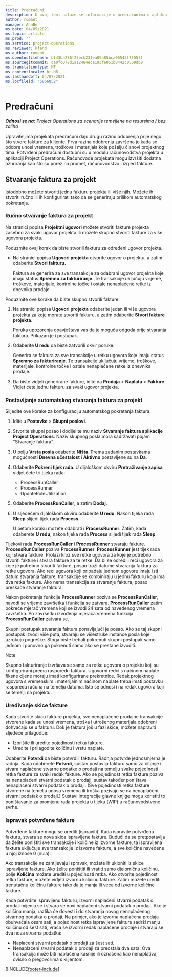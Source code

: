 ```yaml
---
title: Predračuni
description: U ovoj temi nalaze se informacije o predračunima u aplikaciji Project Operations.
author: rumant
manager: AnnBe
ms.date: 04/05/2021
ms.topic: article
ms.prod: ''
ms.service: project-operations
ms.reviewer: kfend
ms.author: rumant
ms.openlocfilehash: b143ba286f25ecb23fea09a85bca06543f7f55ff
ms.sourcegitcommit: ca0fc078d1a12484eca193fe051b8442c0559db8
ms.translationtype: HT
ms.contentlocale: hr-HR
ms.lasthandoff: 04/07/2021
ms.locfileid: "5866852"
---
```

# <a name="proforma-invoices"></a>Predračuni

_**Odnosi se na:** Project Operations za scenarije temeljene na resursima / bez zaliha_

Upraviteljima projekata predračuni daju drugu razinu odobrenja prije nego što stvore fakture za klijente. Prva razina odobrenja završena je kada se odobre unosi vremena, troškova i materijala koje pošalju članovi projektnog tima. Potvrđeni predračuni dostupni su u modulu računovodstva projekta u aplikaciji Project Operations. Računovođe projekata mogu izvršiti dodatna ažuriranja kao što su porez na promet, računovodstvo i izgled fakture.


## <a name="creating-project-invoices"></a>Stvaranje faktura za projekt

Istodobno možete stvoriti jednu fakturu projekta ili više njih. Možete ih stvoriti ručno ili ih konfigurirati tako da se generiraju prilikom automatskog pokretanja.

### <a name="manually-create-project-invoices"></a>Ručno stvaranje faktura za projekt 

Na stranici popisa **Projektni ugovori** možete stvoriti fakture projekta zasebno za svaki ugovor projekta ili možete skupno stvoriti fakture za više ugovora projekta.

Poduzmite ovaj korak da biste stvorili fakturu za određeni ugovor projekta.

- Na stranici popisa **Ugovori projekta** otvorite ugovor o projektu, a zatim odaberite **Stvori fakturu.**

    Faktura se generira za sve transakcije za odabrani ugovor projekta koje imaju status **Spremno za fakturiranje**. Te transakcije uključuju vrijeme, troškove, materijale, kontrolne točke i ostale nenaplaćene retke iz dnevnika prodaje.

Poduzmite ove korake da biste skupno stvorili fakture.

1. Na stranici popisa **Ugovori projekta** odaberite jedan ili više ugovora projekta za koje morate stvoriti fakturu, a zatim odaberite **Stvori fakture projekta**.

    Poruka upozorenja obavještava vas da je moguća odgoda prije stvaranja faktura. Prikazan je i postupak.

2. Odaberite **U redu** da biste zatvorili okvir poruke.

    Generira se faktura za sve transakcije u retku ugovora koje imaju status **Spremno za fakturiranje**. Te transakcije uključuju vrijeme, troškove, materijale, kontrolne točke i ostale nenaplaćene retke iz dnevnika prodaje.

3. Da biste vidjeli generirane fakture, idite na **Prodaja** \> **Naplata** \> **Fakture**. Vidjet ćete jednu fakturu za svaki ugovor projekta.

### <a name="set-up-automated-creation-of-project-invoices"></a>Postavljanje automatskog stvaranja faktura za projekt 

Slijedite ove korake za konfiguraciju automatskog pokretanja faktura.

1. Idite u **Postavke** \> **Skupni poslovi**.
2. Stvorite skupni posao i dodijelite mu naziv **Stvaranje faktura aplikacije Project Operations**. Naziv skupnog posla mora sadržavati pojam "Stvaranje faktura".
3. U polju **Vrsta posla** odaberite **Ništa**. Prema zadanim postavkama mogućnosti **Dnevna učestalost** i **Aktivno** postavljene su na **Da**.
4. Odaberite **Pokreni tijek rada**. U dijaloškom okviru **Pretraživanje zapisa** vidjet ćete tri tijeka rada:

    - ProcessRunCaller
    - ProcessRunner
    - UpdateRoleUtilization

5. Odaberite **ProcessRunCaller**, a zatim **Dodaj**.
6. U sljedećem dijaloškom okviru odaberite **U redu**. Nakon tijeka rada **Sleep** slijedi tijek rada **Process**.

    U petom koraku možete odabrati i **ProcessRunner**. Zatim, kada odaberete **U redu**, nakon tijeka rada **Process** slijedi tijek rada **Sleep**.

Tijekovi rada **ProcessRunCaller** i **ProcessRunner** stvaraju fakture. **ProcessRunCaller** poziva **ProcessRunner**. **ProcessRunner** jest tijek rada koji stvara fakture. Prolazi kroz sve retke ugovora za koje je potrebno stvoriti fakture i stvara fakture za te retke. Da bi se odredili reci ugovora za koje je potrebno stvoriti fakture, posao traži datume stvaranja faktura za retke ugovora. Ako reci ugovora koji pripadaju jednom ugovoru imaju isti datum stvaranja fakture, transakcije se kombiniraju u jednu fakturu koja ima dva retka fakture. Ako nema transakcija za stvaranje faktura, posao preskače stvaranje faktura.

Nakon pokretanja funkcije **ProcessRunner** poziva se **ProcessRunCaller**, navodi se vrijeme završetka i funkcija se zatvara. **ProcessRunCaller** zatim pokreće mjerač vremena koji se izvodi 24 sata od navedenog vremena završetka. Po završetku izvođenja mjerača vremena funkcija **ProcessRunCaller** zatvara se.

Skupni postupak stvaranja faktura ponavljajući je posao. Ako se taj skupni postupak izvodi više puta, stvaraju se višestruke instance posla koje uzrokuju pogreške. Stoga biste trebali pokrenuti skupni postupak samo jednom i ponovno ga pokrenuti samo ako se prestane izvoditi.

> [!NOTE]
> Skupno fakturiranje izvršava se samo za retke ugovora o projektu koji su konfigurirani prema rasporedu faktura. Ugovorni redci s načinom naplate fiksne cijene moraju imati konfigurirane prekretnice. Redak projektnog ugovora s vremenskim i materijalnim načinom naplate treba imati postavku rasporeda računa na temelju datuma. Isto se odnosi i na redak ugovora koji se temelji na projektu.      
 
### <a name="edit-a-draft-invoice"></a>Uređivanje skice fakture

Kada stvorite skicu fakture projekta, sve nenaplaćene prodajne transakcije stvorene kada su unosi vremena, troška i utrošenog materijala odobreni dohvaćaju se u fakturu. Dok je faktura još u fazi skice, možete napraviti sljedeće prilagodbe:

- Izbrišite ili uredite pojedinosti retka fakture.
- Uredite i prilagodite količinu i vrstu naplate.

Odaberite **Potvrdi** da biste potvrdili fakturu. Radnja potvrde jednosmjerna je radnja. Kada odaberete **Potvrdi**, sustav postavlja fakturu samo za čitanje i stvara naplaćene stvarne podatke o prodaji na temelju svake pojedinosti retka fakture za svaki redak fakture. Ako se pojedinost retka fakture poziva na nenaplaćeni stvarni podatak o prodaji, sustav također poništava nenaplaćeni stvarni podatak o prodaji. (Sve pojedinosti retka fakture stvorene na temelju unosa vremena ili troška pozivaju se na nenaplaćeni stvarni podatak o prodaji.) Sustavi integracije glavne knjige mogu koristiti to poništavanje za promjenu rada projekta u tijeku (WIP) u računovodstvene svrhe.

### <a name="correct-a-confirmed-invoice"></a>Ispravak potvrđene fakture

Potvrđene fakture mogu se urediti (ispraviti). Kada ispravite potvrđenu fakturu, stvara se nova skica ispravljene fakture. Budući da se pretpostavlja da želite poništiti sve transakcije i količine iz izvorne fakture, ta ispravljena faktura uključuje sve transakcije iz izvorne fakture, a sve količine navedene u njoj iznose 0 (nula).

Ako transakcije ne zahtijevaju ispravak, možete ih ukloniti iz skice ispravljene fakture. Ako želite poništiti ili vratiti samo djelomičnu količinu, polje **Količina** možete urediti u pojedinosti retka. Ako otvorite pojedinost retka fakture, možete vidjeti izvornu količinu fakture. Zatim možete urediti trenutačnu količinu fakture tako da je manja ili veća od izvorne količine fakture.

Kada potvrdite ispravljenu fakturu, izvorni naplaćeni stvarni podatak o prodaji mijenja se i stvara se novi naplaćeni stvarni podatak o prodaji. Ako je količina manja, razlika će dovesti i do stvaranja novog nenaplaćenog stvarnog podatka o prodaji. Na primjer, ako je izvorna naplaćena prodaja obuhvaćala osam sati, a pojedinost retka ispravljene fakture sadrži manju količinu od šest sati, vraća se izvorni redak naplaćene prodaje i stvaraju se dva nova stvarna podatka:

- Naplaćeni stvarni podatak o prodaji za šest sati.
- Nenaplaćeni stvarni podatak o prodaji za preostala dva sata. Ova transakcija može biti naplaćena kasnije ili označena kao nenaplativa, ovisno o pregovorima s klijentom.


[!INCLUDE[footer-include](../includes/footer-banner.md)]

